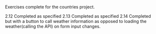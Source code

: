 Exercises complete for the countries project.

2.12 Completed as specified
2.13 Completed as specified
2.14 Completed but with a button to call weather information as opposed to loading the weather(calling the API) on form input changes.
